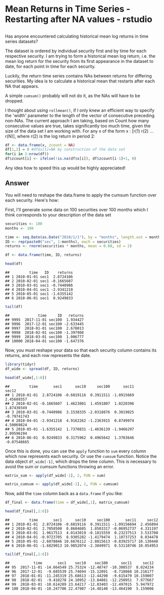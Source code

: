 Mean Returns in Time Series - Restarting after NA values - rstudio
================

[](https://stackoverflow.com/questions/45465421/mean-returns-in-time-series-restarting-after-na-values-rstudio/45470156#45470156)
---------------------------------------------------------------------------------------------------------------------------------

Has anyone encountered calculating historical mean log returns in time series datasets?

The dataset is ordered by individual security first and by time for each respective security. I am trying to form a historical mean log return, i.e. the mean log return for the security from its first appearance in the dataset to date, for each point in time for each security.

Luckily, the return time series contains NAs between returns for differing securities. My idea is to calculate a historical mean that restarts after each NA that appears.

A simple `cumsum()` probably will not do it, as the NAs will have to be dropped.

I thought about using `rollmean()`, if I only knew an efficient way to specify the 'width' parameter to the length of the vector of consecutive preceding non-NAs. The current approach I am taking, based on Count how many consecutive values are true, takes significantly too much time, given the size of the data set I am working with. For any x of the form x : \[r(1) r(2) ... r(N)\], where r(2) is the log return in period 2:

``` r
df <- data.frame(x, zcount = NA) 
df[1,2] = 0 #df$x[1]=NA by construction of the data set
for(i in 2:nrow(df)) 
df$zcount[i] <- ifelse(!is.na(df$x[i]), df$zcount[i-1]+1, 0)
```

Any idea how to speed this up would be highly appreciated!

Answer
------

You will need to reshape the data.frame to apply the cumsum function over each security. Here's how:

First, I'll generate some data on 100 securities over 100 months which I think corresponds to your description of the data set

``` r
securities <- 100
months <- 100

time <- seq.Date(as.Date("2010/1/1"), by = "months", length.out = months)
ID <- rep(paste0("sec", 1:months), each = securities)
returns <- rnorm(securities * months, mean = 0.08, sd = 2)

df <- data.frame(time, ID, returns)

head(df)
```

    ##         time   ID    returns
    ## 1 2010-01-01 sec1  2.8724106
    ## 2 2010-02-01 sec1 -0.1665607
    ## 3 2010-03-01 sec1 -0.7440986
    ## 4 2010-04-01 sec1 -2.9341218
    ## 5 2010-05-01 sec1 -1.6355142
    ## 6 2010-06-01 sec1  0.9249833

``` r
tail(df)
```

    ##             time     ID   returns
    ## 9995  2017-11-01 sec100  1.934427
    ## 9996  2017-12-01 sec100 -2.633445
    ## 9997  2018-01-01 sec100  2.678013
    ## 9998  2018-02-01 sec100 -1.397908
    ## 9999  2018-03-01 sec100  1.006777
    ## 10000 2018-04-01 sec100 -1.647376

Now, you must reshape your data so that each security column contains its returns, and each row represents the date.

``` r
library(tidyr)
df_wide <- spread(df, ID, returns)

head(df_wide[,1:6])
```

    ##         time       sec1      sec10     sec100      sec11       sec12
    ## 1 2010-01-01  2.8724106 -0.6019116  0.3911511 -1.0915669  2.45689357
    ## 2 2010-02-01 -0.1665607  1.4623801  1.4591807  1.0220396  1.87430349
    ## 3 2010-03-01 -0.7440986  3.1538335 -2.0318876  0.3019025 -0.79741743
    ## 4 2010-04-01 -2.9341218  4.9162262 -1.2363915  0.8749974  4.50069824
    ## 5 2010-05-01 -1.6355142  1.7370831 -1.4636139 -1.9466297  2.09596194
    ## 6 2010-06-01  0.9249833  0.3175962  0.4965642  1.3703646 -0.07548665

Once this is done, you can use the `apply` function to `sum` every column which now represents each security. Or use the `cumsum` function. Notice the data object `df_wide[-1]`, which drops the time column. This is necessary to avoid the sum or cumsum functions throwing an error.

``` r
matrix_sum <- apply(df_wide[-1], 2, FUN = sum)

matrix_cumsum <- apply(df_wide[-1], 2, FUN = cumsum)
```

Now, add the `time` column back as a `data.frame` if you like:

``` r
df_final <- data.frame(time = df_wide[,1], matrix_cumsum)

head(df_final[,1:6])
```

    ##         time       sec1      sec10     sec100       sec11     sec12
    ## 1 2010-01-01  2.8724106 -0.6019116  0.3911511 -1.09156694  2.456894
    ## 2 2010-02-01  2.7058500  0.8604685  1.8503317 -0.06952737  4.331197
    ## 3 2010-03-01  1.9617513  4.0143019 -0.1815559  0.23237513  3.533780
    ## 4 2010-04-01 -0.9723705  8.9305282 -1.4179474  1.10737253  8.034478
    ## 5 2010-05-01 -2.6078846 10.6676112 -2.8815613 -0.83925717 10.130440
    ## 6 2010-06-01 -1.6829013 10.9852074 -2.3849971  0.53110746 10.054953

``` r
tail(df_final[,1:6])
```

    ##           time       sec1    sec10    sec100      sec11     sec12
    ## 95  2017-11-01 -14.664549 25.75324 -12.48747 -10.308537  8.024234
    ## 96  2017-12-01  -9.685539 25.74694 -15.12091  -8.718868 10.216177
    ## 97  2018-01-01 -11.245319 25.68613 -12.44290  -9.615479 10.159007
    ## 98  2018-02-01  -9.418278 24.10952 -13.84081 -12.250951  7.977667
    ## 99  2018-03-01 -10.614289 23.64217 -12.83403 -12.497015  5.947972
    ## 100 2018-04-01 -10.247786 22.47987 -14.48140 -13.464190  5.159006
